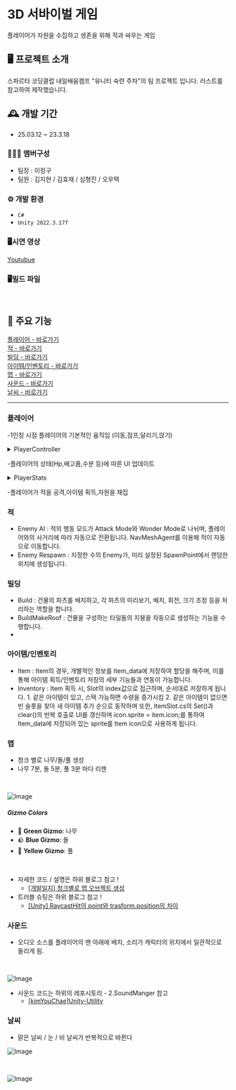 # 3D 서바이벌 게임
플레이어가 자원을 수집하고 생존을 위해 적과 싸우는 게임


## 🖥️ 프로젝트 소개
스파르타 코딩클럽 내일배움캠프 "유니티 숙련 주차"의 팀 프로젝트 입니다.
러스트를 참고하여 제작했습니다.
<br>

## 🕰️ 개발 기간
* 25.03.12 ~ 23.3.18

### 🧑‍🤝‍🧑 맴버구성
 - 팀장 : 이정구
 - 팀원 : 김지현 / 김효재 / 심형진 / 오우택  

### ⚙️ 개발 환경
- `C#`
- `Unity 2022.3.17f`

### 🖥️시연 영상
[Youtubue](https://www.youtube.com/watch?v=6BjTQC2YuKI)
<br>
### 🖥️빌드 파일
<br>

## 📌 주요 기능
[플레이어 - 바로가기](#플레이어)
<br>
[적 - 바로가기](#적)
<br>
[빌딩 - 바로가기](#빌딩)
<br>
[아이템/인벤토리 - 바로가기](#아이템/인벤토리)
<br>
[맵 - 바로가기](#맵)
<br>
[사운드 - 바로가기](#사운드)
<br>
[날씨 - 바로가기](#날씨)
<br>

---
### 플레이어
-1인칭 시점 플레이어의 기본적인 움직임 (이동,점프,달리기,앉기)
<details>
<summary>
  PlayerController
</summary>

public class PlayerController : MonoBehaviour 



    public float walkSpeed = 5f;
    public float sprintSpeed = 10f;
    public float jumpForce = 5f;
    public float crouchSpeed = 2f;
    public float crouchHeight = 0.5f;
    public float standHeight = 1f;

    private Rigidbody rb;
    private float moveSpeed;
    private bool isCrouching = false;

    public Transform cameraHolder;  // MainCamera를 여기 연결
    private float mouseSensitivity = 2f;
    private float xRotation = 0f;

    // 카메라 회전 제어 변수
    private bool canLook = true;

    // 플레이어 이동 제어 변수
    private bool canMove = true;

    // UI의 Aim 객체 참조
    public GameObject Aim;  // 인스펙터에서 Aim을 UI 이미지로 연결

    void Start()
    {
        rb = GetComponent<Rigidbody>();
        Cursor.lockState = CursorLockMode.Locked; // 마우스 잠금
        moveSpeed = walkSpeed; // 기본 이동 속도 설정
        cameraHolder.localPosition += new Vector3(0f, 0f, 0.5f);
    }

    void Update()
    {
        if (canMove) // canMove가 true일 때만 이동
        {
            MovePlayer();
            Jump();
            Crouch();
        }

        if (canLook) LookAround();  // canLook이 true일 때만 LookAround 실행

        ToggleInventory();
    }

    void MovePlayer()
    {
        float horizontal = Input.GetAxis("Horizontal");
        float vertical = Input.GetAxis("Vertical");

        Vector3 moveDirection = transform.right * horizontal + transform.forward * vertical;

        if (Input.GetKey(KeyCode.LeftShift) && !isCrouching)
        {
            moveSpeed = sprintSpeed;
        }
        else if (isCrouching)
        {
            moveSpeed = crouchSpeed;
        }
        else
        {
            moveSpeed = walkSpeed;
        }

        rb.MovePosition(transform.position + moveDirection.normalized * moveSpeed * Time.deltaTime);
    }

    void Jump()
    {
        if (Input.GetKeyDown(KeyCode.Space) && Mathf.Abs(rb.velocity.y) < 0.01f)
        {
            rb.AddForce(Vector3.up * jumpForce, ForceMode.Impulse);
        }
    }

    void Crouch()
    {
        if (Input.GetKeyDown(KeyCode.C))
        {
            if (isCrouching)
            {
                StandUp();
            }
            else
            {
                CrouchDown();
            }
        }
    }

    void CrouchDown()
    {
        isCrouching = true;
        transform.localScale = new Vector3(transform.localScale.x, crouchHeight, transform.localScale.z);
        cameraHolder.localPosition = new Vector3(cameraHolder.localPosition.x, crouchHeight, cameraHolder.localPosition.z);
        Debug.Log("앉기 완료");
    }

    void StandUp()
    {
        isCrouching = false;
        transform.localScale = new Vector3(transform.localScale.x, standHeight, transform.localScale.z);
        cameraHolder.localPosition = new Vector3(cameraHolder.localPosition.x, standHeight, cameraHolder.localPosition.z);
        Debug.Log("서기 완료");
    }

    void LookAround()
    {
        float mouseX = Input.GetAxis("Mouse X") * mouseSensitivity;
        float mouseY = Input.GetAxis("Mouse Y") * mouseSensitivity;

        xRotation -= mouseY;
        xRotation = Mathf.Clamp(xRotation, -90f, 90f);

        cameraHolder.localRotation = Quaternion.Euler(xRotation, 0f, 0f); //MainCamera 회전
        transform.Rotate(Vector3.up * mouseX);
    }


</details>

-플레이어의 상태(Hp,배고픔,수분 등)에 따른 UI 업데이트
<details>
<summary>
  PlayerStats
</summary>
public class PlayerStats : MonoBehaviour


    public float maxHP = 100f;
    public float maxHunger = 100f;
    public float maxThirst = 100f;

    private float currentHP;
    private float currentHunger;
    private float currentThirst;

    public float hungerDecreaseRate = 1f;
    public float thirstDecreaseRate = 1.5f;
    public float hpDecreaseRate = 5f;

    private void Start()
    {
        currentHP = maxHP;
        currentHunger = maxHunger;
        currentThirst = maxThirst;

        UpdateUI();

        InvokeRepeating(nameof(DecreaseStatsOverTime), 1f, 1f);
    }

    private void DecreaseStatsOverTime()
    {
        if (currentHunger > 0)
        {
            currentHunger -= hungerDecreaseRate;
        }
        else
        {
            if (currentThirst > 0)
            {
                currentThirst -= thirstDecreaseRate;
            }
        }

        if (currentThirst <= 0 && currentHP > 0)
        {
            currentHP -= hpDecreaseRate;
        }
        
        UpdateUI();
    }

    public void TakeDamage(float damage)
    {
        currentHP -= damage;
        if (currentHP <= 0)
        {
            currentHP = 0;
            Die(); // 체력이 0 이하가 되면 죽음 처리
        }
        UpdateUI(); // 체력 UI 업데이트
    }

    private void Die()
    {
        // 죽었을 때 처리
        Debug.Log("Player died");
    }
    private void UpdateUI()
    {
        UIManager.Instance.UpdateHP(currentHP, maxHP);
        UIManager.Instance.UpdateHunger(currentHunger, maxHunger);
        UIManager.Instance.UpdateThirst(currentThirst, maxThirst);
    }


</details>

-플레이어가 적을 공격,아이템 획득,자원을 채집


### 적

- Enemy AI : 적의 행동 모드가 Attack Mode와 Wonder Mode로 나뉘며, 플레이어와의 사거리에 따라 자동으로 전환됩니다. NavMeshAgent를 이용해 적이 자동으로 이동합니다.<br>
- Enemy Respawn : 지정한 수의 Enemy가, 미리 설정된 SpawnPoint에서 랜덤한 위치에 생성됩니다.<br>

### 빌딩
- Build : 건물의 파츠를 배치하고, 각 파츠의 미리보기, 배치, 회전, 크기 조정 등을 처리하는 역할을 합니다.
- BuildMakeRoof : 건물을 구성하는 타일들의 지붕을 자동으로 생성하는 기능을 수행합니다.
- 
### 아이템/인벤토리
- Item : Item의 경우, 개별적인 정보를 Item_data에 저장하여 할당을 해주며, 이를 통해 아이템 획득/인벤토리 저장의 세부 기능들과 연동이 가능합니다.
- Inventory : Item 획득 시, Slot의 index값으로 접근하며, 순서대로 저장하게 됩니다.
            1. 같은 아이템이 있고, 스택 가능하면 수량을 증가시킴
            2. 같은 아이템이 없으면 빈 슬롯을 찾아 새 아이템 추가
            순으로 동작하며 또한, ItemSlot.cs의 Set()과 clear()의 반복 호출로 UI를 갱신하며 icon.sprite = item.icon;를 통하여
            Item_data에 저장되어 있는 sprite를 Item icon으로 사용하게 됩니다.
### 맵 
 - 청크 별로 나무/돌/풀 생성
 - 나무 7분, 돌 5분, 풀 3분 마다 리젠
<br>

![Image](https://github.com/user-attachments/assets/0bbe8020-2e4b-444c-85a6-57f5da14c6b3)
<br>
##### Gizmo Colors
- 🌳 **Green Gizmo**: 나무  
- 🪨 **Blue Gizmo**: 돌  
- 🌿 **Yellow Gizmo**: 풀

<br>

 - 자세한 코드 / 설명은 하위 블로그 참고 ! 
    - [[개발일지] 청크별로 맵 오브젝트 생성](https://youcheachae.tistory.com/58)
 - 트러블 슈팅은 하위 블로그 참고 ! 
    - [[Unity] RaycastHit의 point와 trasform.position의 차이](https://youcheachae.tistory.com/59)

### 사운드
 - 오디오 소스를 플레이어의 맨 아래에 배치, 소리가 캐릭터의 위치에서 일관적으로 들리게 됨.
<br>

![Image](https://github.com/user-attachments/assets/ce00bc22-a823-4219-b1b4-4d17fb610f16)
<br>

 - 사운드 코드는 하위의 레포시토리 - 2.SoundManger 참고
    - [[kimYouChae]Unity-Utility](https://github.com/kimYouChae/Unity-Utility)
  
### 날씨
 - 맑은 날씨 / 눈 / 비 날씨가 반복적으로 바뀐다

![Image](https://github.com/user-attachments/assets/90b0243d-7341-49ce-b349-cac7210bbcda)

<br>

![Image](https://github.com/user-attachments/assets/e77c4deb-3f75-4734-ae9e-c7f832fe6b29)
